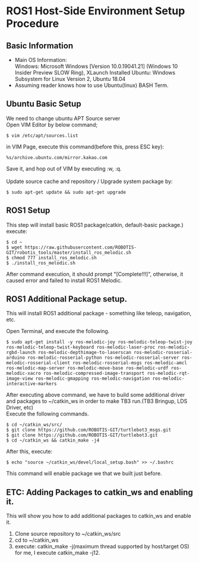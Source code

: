 ROS1 Host-Side Environment Setup Procedure
==========================================

Basic Information
-----------------
- Main OS Information:<br>
  Windows: Microsoft Windows [Version 10.0.19041.21] (Windows 10 Insider Preview SLOW Ring), XLaunch Installed
  Ubuntu: Windows Subsystem for Linux Version 2, Ubuntu 18.04
- Assuming reader knows how to use Ubuntu(linux) BASH Term.

Ubuntu Basic Setup
------------------
We need to change ubuntu APT Source server<br>
Open VIM Editor by below command;
```
$ vim /etc/apt/sources.list
```
in VIM Page, execute this command(before this, press ESC key):
```
%s/archive.ubuntu.com/mirror.kakao.com
```
Save it, and hop out of VIM by executing :w, :q.<br><br>
Update source cache and repository / Upgrade system package by:
```
$ sudo apt-get update && sudo apt-get upgrade
```

ROS1 Setup
----------
This step will install basic ROS1 package(catkin, default-basic package.)
execute:
```
$ cd ~
$ wget https://raw.githubusercontent.com/ROBOTIS-GIT/robotis_tools/master/install_ros_melodic.sh
$ chmod 777 install_ros_melodic.sh
$ ./install_ros_melodic.sh
```
After command execution, it should prompt
"[Complete!!!]", otherwise, it caused error and failed to install ROS1 Melodic.

ROS1 Additional Package setup.
------------------------------
This will install ROS1 additional package - something like teleop, navigation, etc.<br>

Open Terminal, and execute the following.
```
$ sudo apt-get install -y ros-melodic-joy ros-melodic-teleop-twist-joy ros-melodic-teleop-twist-keyboard ros-melodic-laser-proc ros-melodic-rgbd-launch ros-melodic-depthimage-to-laserscan ros-melodic-rosserial-arduino ros-melodic-rosserial-python ros-melodic-rosserial-server ros-melodic-rosserial-client ros-melodic-rosserial-msgs ros-melodic-amcl ros-melodic-map-server ros-melodic-move-base ros-melodic-urdf ros-melodic-xacro ros-melodic-compressed-image-transport ros-melodic-rqt-image-view ros-melodic-gmapping ros-melodic-navigation ros-melodic-interactive-markers
```
After executing above command, we have to build some additional driver and packages to ~/catkin_ws in order to make TB3 run.(TB3 Bringup, LDS Driver, etc)<br>
Execute the following commands.
```
$ cd ~/catkin_ws/src/
$ git clone https://github.com/ROBOTIS-GIT/turtlebot3_msgs.git
$ git clone https://github.com/ROBOTIS-GIT/turtlebot3.git
$ cd ~/catkin_ws && catkin_make -j4
```
After this, execute:
```
$ echo "source ~/catkin_ws/devel/local_setup.bash" >> ~/.bashrc
```
This command will enable package we that we built just before.

ETC: Adding Packages to catkin_ws and enabling it.
--------------------------------------------------
This will show you how to add additional packages to catkin_ws and enable it.
1. Clone source repository to ~/catkin_ws/src
2. cd to ~/catkin_ws
3. execute: catkin_make -j(maximum thread supported by host/target OS)<br>
for me, I execute catkin_make -j12.
